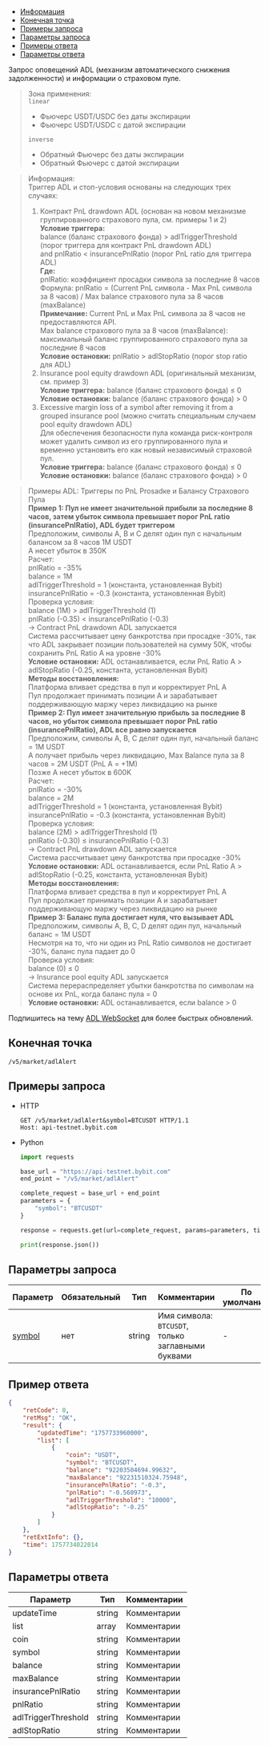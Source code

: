 - [Информация](#информация)
- [Конечная точка](#конечная-точка)
- [Примеры запроса](#примеры-запроса)
- [Параметры запроса](#параметры-запроса)
- [Примеры ответа](#примеры-ответа)
- [Параметры ответа](#параметры-ответа)

<a id="информация"></a>

Запрос оповещений ADL (механизм автоматического снижения задолженности) и информации о страховом пуле.

>Зона применения:  
>`linear`  
>  - Фьючерс USDT/USDC без даты экспирации  
>  - Фьючерс USDT/USDC с датой экспирации
>
>`inverse`  
>  - Обратный Фьючерс без даты экспирации
>  - Обратный Фьючерс с датой экспирации
<!-- -->
>Информация:  
>Триггер ADL и стоп-условия основаны на следующих трех случаях:  
>1. Контракт PnL drawdown ADL (основан на новом механизме группированного страхового пула, см. примеры 1 и 2)  
>**Условие триггера:**  
>balance (баланс страхового фонда) > adlTriggerThreshold (порог триггера для контракт PnL drawdown ADL)  
>and pnlRatio < insurancePnlRatio (порог PnL ratio для триггера ADL)  
>**Где:**  
>pnlRatio: коэффициент просадки символа за последние 8 часов  
>Формула: pnlRatio = (Current PnL символа - Max PnL символа за 8 часов) / Max balance страхового пула за 8 часов
>(maxBalance)  
>**Примечание:** Current PnL и Max PnL символа за 8 часов не предоставляются API.  
>Max balance страхового пула за 8 часов (maxBalance): максимальный баланс группированного страхового пула за последние
>8 часов  
>**Условие остановки:** pnlRatio > adlStopRatio (порог stop ratio для ADL)  
>2. Insurance pool equity drawdown ADL (оригинальный механизм, см. пример 3)  
>**Условие триггера:** balance (баланс страхового фонда) ≤ 0  
>**Условие остановки:** balance (баланс страхового фонда) > 0  
>3. Excessive margin loss of a symbol after removing it from a grouped insurance pool (можно считать специальным случаем
>pool equity drawdown ADL)  
>Для обеспечения безопасности пула команда риск-контроля может удалить символ из его группированного пула и временно
>установить его как новый независимый страховой пул.  
>**Условие триггера:** balance (баланс страхового фонда) ≤ 0  
>**Условие остановки:** balance (баланс страхового фонда) > 0  

>Примеры ADL: Триггеры по PnL Prosadке и Балансу Страхового Пула  
>**Пример 1: Пул не имеет значительной прибыли за последние 8 часов, затем убыток символа превышает порог PnL ratio
>(insurancePnlRatio), ADL будет триггером**  
>Предположим, символы A, B и C делят один пул с начальным балансом за 8 часов 1M USDT  
>A несет убыток в 350K  
>Расчет:  
>pnlRatio = -35%  
>balance = 1M  
>adlTriggerThreshold = 1 (константа, установленная Bybit)  
>insurancePnlRatio = -0.3 (константа, установленная Bybit)  
>Проверка условия:  
>balance (1M) > adlTriggerThreshold (1)  
>pnlRatio (-0.35) < insurancePnlRatio (-0.3)  
>→ Contract PnL drawdown ADL запускается  
>Система рассчитывает цену банкротства при просадке -30%, так что ADL закрывает позиции пользователей на сумму 50K,
>чтобы сохранить PnL Ratio A на уровне -30%  
>**Условие остановки:** ADL останавливается, если PnL Ratio A > adlStopRatio (-0.25, константа, установленная Bybit)  
>**Методы восстановления:**  
>Платформа вливает средства в пул и корректирует PnL A  
>Пул продолжает принимать позиции A и зарабатывает поддерживающую маржу через ликвидацию на рынке  
>**Пример 2: Пул имеет значительную прибыль за последние 8 часов, но убыток символа превышает порог PnL ratio
>(insurancePnlRatio), ADL все равно запускается**  
>Предположим, символы A, B, C делят один пул, начальный баланс = 1M USDT  
>A получает прибыль через ликвидацию, Max Balance пула за 8 часов = 2M USDT (PnL A = +1M)  
>Позже A несет убыток в 600K  
>Расчет:  
>pnlRatio = -30%  
>balance = 2M  
>adlTriggerThreshold = 1 (константа, установленная Bybit)  
>insurancePnlRatio = -0.3 (константа, установленная Bybit)  
>Проверка условия:  
>balance (2M) > adlTriggerThreshold (1)  
>pnlRatio (-0.30) ≤ insurancePnlRatio (-0.3)  
>→ Contract PnL drawdown ADL запускается  
>Система рассчитывает цену банкротства при просадке -30%  
>**Условие остановки:** ADL останавливается, если PnL Ratio A > adlStopRatio (-0.25, константа, установленная Bybit)  
>**Методы восстановления:**  
>Платформа вливает средства в пул и корректирует PnL A  
>Пул продолжает принимать позиции A и зарабатывает поддерживающую маржу через ликвидацию на рынке  
>**Пример 3: Баланс пула достигает нуля, что вызывает ADL**  
>Предположим, символы A, B, C, D делят один пул, начальный баланс = 1M USDT  
>Несмотря на то, что ни один из PnL Ratio символов не достигает -30%, баланс пула падает до 0  
>Проверка условия:  
>balance (0) ≤ 0  
>→ Insurance pool equity ADL запускается  
>Система перераспределяет убытки банкротства по символам на основе их PnL, когда баланс пула = 0  
>**Условие остановки:** ADL останавливается, если balance > 0

Подпишитесь на тему [ADL WebSocket](https://bybit-exchange.github.io/docs/v5/websocket/public/adl-alert) для более
быстрых обновлений.

<a id="конечная-точка"></a>

## Конечная точка

`/v5/market/adlAlert`

<a id="примеры-запроса"></a>

## Примеры запроса

- HTTP

  ```http
  GET /v5/market/adlAlert&symbol=BTCUSDT HTTP/1.1
  Host: api-testnet.bybit.com
  ```

- Python

  ```python
  import requests

  base_url = "https://api-testnet.bybit.com"
  end_point = "/v5/market/adlAlert"

  complete_request = base_url + end_point
  parameters = {
      "symbol": "BTCUSDT"
  }
  
  response = requests.get(url=complete_request, params=parameters, timeout=10)

  print(response.json())
  ```

<a id="параметры-запроса"></a>

## Параметры запроса

|Параметр  	                  |Обязательный	 |Тип   	  |Комментарии                       |По умолчанию|
|-----------------------------|--------------|----------|----------------------------------|------------|
|[symbol](<../20.Определения значений в запросах и ответах.md#symbol>)	  |нет           |string    |Имя символа: `BTCUSDT`, только заглавными буквами |-           |

<a id="примеры-ответа"></a>

## Пример ответа

```json
{
    "retCode": 0,
    "retMsg": "OK",
    "result": {
        "updatedTime": "1757733960000",
        "list": [
            {
                "coin": "USDT",
                "symbol": "BTCUSDT",
                "balance": "92203504694.99632",
                "maxBalance": "92231510324.75948",
                "insurancePnlRatio": "-0.3",
                "pnlRatio": "-0.560973",
                "adlTriggerThreshold": "10000",
                "adlStopRatio": "-0.25"
            }
        ]
    },
    "retExtInfo": {},
    "time": 1757734022014
}
```

<a id="параметры-ответа"></a>

## Параметры ответа

|Параметр  |Тип       |Комментарии                                             |
|----------|----------|--------------------------------------------------------|
|updateTime  |string       |Комментарии                                             |
|list  |array       |Комментарии                                             |
|coin  |string       |Комментарии                                             |
|symbol  |string       |Комментарии                                             |
|balance  |string       |Комментарии                                             |
|maxBalance  |string       |Комментарии                                             |
|insurancePnlRatio  |string       |Комментарии                                             |
|pnlRatio  |string       |Комментарии                                             |
|adlTriggerThreshold  |string       |Комментарии                                             |
|adlStopRatio  |string       |Комментарии                                             |
